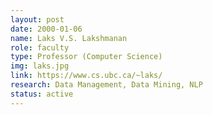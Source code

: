 ```yaml
---
layout: post
date: 2000-01-06
name: Laks V.S. Lakshmanan
role: faculty
type: Professor (Computer Science)
img: laks.jpg
link: https://www.cs.ubc.ca/~laks/
research: Data Management, Data Mining, NLP
status: active
---
```


